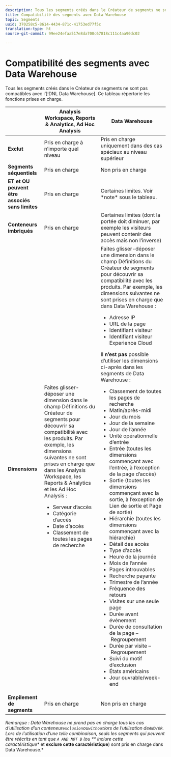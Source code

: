 ```yaml
---
description: Tous les segments créés dans le Créateur de segments ne sont pas compatibles avec Data Warehouse. Ce tableau répertorie les fonctions prises en charge.
title: Compatibilité des segments avec Data Warehouse
topic: Segments
uuid: 370258c5-8614-4434-871c-41753ed77f5c
translation-type: ht
source-git-commit: 99ee24efaa517e8da700c67818c111c4aa90dc02

---
```



# Compatibilité des segments avec Data Warehouse

Tous les segments créés dans le Créateur de segments ne sont pas compatibles avec l’[!DNL Data Warehouse]. Ce tableau répertorie les fonctions prises en charge.

<table id="table_BBB1DAFDF85041598FA4AF869172CF7F"> 
 <thead> 
  <tr> 
   <th colname="col1" class="entry"> </th> 
   <th colname="col2" class="entry"> Analysis Workspace, Reports &amp; Analytics, Ad Hoc Analysis </th> 
   <th colname="col3" class="entry"> Data Warehouse </th> 
  </tr> 
 </thead>
 <tbody> 
  <tr> 
   <td colname="col1"> <b>Exclut</b> </td> 
   <td colname="col2"> Pris en charge à n’importe quel niveau </td> 
   <td colname="col3"> Pris en charge uniquement dans des cas spéciaux au niveau supérieur </td> 
  </tr> 
  <tr> 
   <td colname="col1"> <b>Segments séquentiels</b> </td> 
   <td colname="col2"> Pris en charge </td> 
   <td colname="col3"> Non pris en charge </td> 
  </tr> 
  <tr> 
   <td colname="col1"> <b>ET et OU peuvent être associés sans limites</b> </td> 
   <td colname="col2"> Pris en charge </td> 
   <td colname="col3"> Certaines limites. Voir *note* sous le tableau. </td> 
  </tr> 
  <tr> 
   <td colname="col1"> <b>Conteneurs imbriqués</b> </td> 
   <td colname="col2"> Pris en charge </td> 
   <td colname="col3"> Certaines limites (dont la portée doit diminuer, par exemple les visiteurs peuvent contenir des accès mais non l’inverse) </td> 
  </tr> 
  <tr> 
   <td colname="col1"> <b>Dimensions</b> </td> 
   <td colname="col2">Faites glisser-déposer une dimension dans le champ <span class="uicontrol">Définitions</span> du Créateur de segments pour découvrir sa compatibilité avec les produits. Par exemple, les dimensions suivantes ne sont prises en charge que dans les Analysis Workspace, les Reports &amp; Analytics et les Ad Hoc Analysis : 
    <ul id="ul_BD708CC3A16743F49F998D1046EC70A3"> 
     <li id="li_240DA619D50B4336ACD9117BF59AF10A">Serveur d’accès </li> 
     <li id="li_222D4D4116674EF8A52945CCB9C78719">Catégorie d’accès </li> 
     <li id="li_5A43C846E2EA4EFCB892DE9E0607C68C">Date d’accès </li> 
     <li id="li_8E9CABBE04FC4A7A9A5D2BDD34AD3C87">Classement de toutes les pages de recherche </li> 
    </ul> </td> 
   <td colname="col3"> Faites glisser-déposer une dimension dans le champ <span class="uicontrol">Définitions</span> du Créateur de segments pour découvrir sa compatibilité avec les produits. Par exemple, les dimensions suivantes ne sont prises en charge que dans Data Warehouse : 
    <ul id="ul_61A5B314CCCF497DB0385324E3309E22"> 
     <li id="li_1254089BDFAE4E0F8E51CB1511BBBF53">Adresse IP </li> 
     <li id="li_D8E040F77A8C46A084547F4FE685CB10">URL de la page </li> 
     <li id="li_4C79AE900CF6458780C124143DC6FA5B">Identifiant visiteur </li> 
     <li id="li_4EC10645DE9740609D8DDFD4F668FE67">Identifiant visiteur Experience Cloud </li> 
    </ul> <p>Il <b>n’est pas</b> possible d’utiliser les dimensions ci-après dans les segments de Data Warehouse : </p> 
    <ul id="ul_FE143F6D1ABF45DAA444E1B5691C7D4F"> 
     <li id="li_E77F3CC45BA04674B857FE5AB19D56F1">Classement de toutes les pages de recherche </li> 
     <li id="li_95E1549C13F14BA0B32686401EE78E31">Matin/après-midi </li> 
     <li id="li_6F1C8FC2E7674A0CA14B70B65784D896">Jour du mois </li> 
     <li id="li_79D1A91D741D4CCC937D07906D71F964">Jour de la semaine </li> 
     <li id="li_4008565353084611BD782B98D50C0611">Jour de l’année </li> 
     <li id="li_F87D78F125874087BFF74FAAE2BA46F5">Unité opérationnelle d’entrée </li> 
     <li id="li_53DA4E64C6714CFF90D164245D01C16A">Entrée (toutes les dimensions commençant avec l’entrée, à l’exception de la page d’accès) </li> 
     <li id="li_7F26B0E54A4A48319F31D8FC499D1CF2">Sortie (toutes les dimensions commençant avec la sortie, à l’exception de Lien de sortie et Page de sortie) </li> 
     <li id="li_1877D2D8A95B43F29CAA426BF2FE4996">Hiérarchie (toutes les dimensions commençant avec la hiérarchie) </li> 
     <li id="li_DF0BCC63ED274ABEA1C5A28274936310">Détail des accès </li> 
     <li id="li_98BE56213E1A4FD28D4858D53C46D23E">Type d’accès </li> 
     <li id="li_52ECB31657DF4180BDB9C8D21CC74313">Heure de la journée </li> 
     <li id="li_93716207F2614822ACB84100B35D27BC">Mois de l’année </li> 
     <li id="li_FFC8E1F7092C4876A7E9F2365CC234B9">Pages introuvables </li> 
     <li id="li_7A070C8E0F664F5AB554555B17D0E4E6">Recherche payante </li> 
     <li id="li_12228C18BF90463C8D8394FB810843D3">Trimestre de l’année </li> 
     <li id="li_1833B6E2011C4757A60CAA2C98B35AFA">Fréquence des retours </li> 
     <li id="li_39154CD74A534D9AA09C701FE1E2C521">Visites sur une seule page </li> 
     <li id="li_84BDE34DD577488881E8842D2DE72D3C">Durée avant événement </li> 
     <li id="li_552BE3414CC949B3B24BE99298945874">Durée de consultation de la page – Regroupement </li> 
     <li id="li_33D815E04CB3493C82BE33E958C2D7B9">Durée par visite – Regroupement </li> 
     <li id="li_76F2BB88B8CD456DB50D04F36BB7854B">Suivi du motif d’exclusion </li> 
     <li id="li_07345E08D0584CEC99128A0542587019">États américains </li> 
     <li id="li_3D6BD9E927334B9BBC29E602D1103F7A">Jour ouvrable/week-end </li> 
    </ul> </td> 
  </tr> 
  <tr> 
   <td colname="col1"> <b>Empilement de segments</b> </td> 
   <td colname="col2"> Pris en charge </td> 
   <td colname="col3"> Non pris en charge </td> 
  </tr> 
 </tbody> 
</table>

*Remarque : Data Warehouse ne prend pas en charge tous les cas d’utilisation d’un conteneur`exclusion`ou`without`lors de l’utilisation de`AND/OR`. Lors de l’utilisation d’une telle combinaison, seuls les segments qui peuvent être réécrits en tant que `A AND NOT B` (ou ** inclure cette caractéristique** et **exclure cette caractéristique**) sont pris en charge dans Data Warehouse.*
